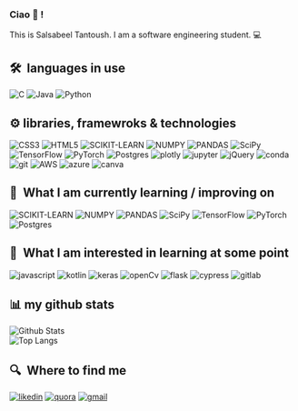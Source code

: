 ### Ciao 👋 ! 

This is Salsabeel Tantoush. I am a software engineering student. 💻

## 🛠  languages in use

<a name="learning-now"></a>

![C](https://img.shields.io/badge/c-%2300599C.svg?style=for-the-badge&logo=c&logoColor=white)
![Java](https://img.shields.io/badge/java-%23ED8B00.svg?style=for-the-badge&logo=java&logoColor=white)
![Python](https://img.shields.io/badge/Python-FFD43B?style=for-the-badge&logo=python&logoColor=darkgreen)

<a name="learning-next"></a>
## ⚙️ libraries, framewroks & technologies
![CSS3](https://img.shields.io/badge/css3-%231572B6.svg?style=for-the-badge&logo=css3&logoColor=white)
![HTML5](https://img.shields.io/badge/html5-%23E34F26.svg?style=for-the-badge&logo=html5&logoColor=white)
![SCIKIT-LEARN](https://img.shields.io/badge/scikit_learn-F7931E?style=for-the-badge&logo=scikit-learn&logoColor=white)
![NUMPY](https://img.shields.io/badge/Numpy-777BB4?style=for-the-badge&logo=numpy&logoColor=white)
![PANDAS](https://img.shields.io/badge/Pandas-2C2D72?style=for-the-badge&logo=pandas&logoColor=white)
![SciPy](https://img.shields.io/badge/SciPy-%230C55A5.svg?style=for-the-badge&logo=scipy&logoColor=%white)
![TensorFlow](https://img.shields.io/badge/TensorFlow-%23FF6F00.svg?style=for-the-badge&logo=TensorFlow&logoColor=white)
![PyTorch](https://img.shields.io/badge/PyTorch-%23EE4C2C.svg?style=for-the-badge&logo=PyTorch&logoColor=white)
![Postgres](https://img.shields.io/badge/PostgreSQL-316192?style=for-the-badge&logo=postgresql&logoColor=white)
![plotly](https://img.shields.io/badge/Plotly-239120?style=for-the-badge&logo=plotly&logoColor=white)
![jupyter](https://img.shields.io/badge/Jupyter-F37626.svg?&style=for-the-badge&logo=Jupyter&logoColor=white)
![jQuery](https://img.shields.io/badge/jQuery-0769AD?style=for-the-badge&logo=jquery&logoColor=white)
![conda](https://img.shields.io/badge/conda-342B029.svg?&style=for-the-badge&logo=anaconda&logoColor=white)
![git](https://img.shields.io/badge/Git-F05032?style=for-the-badge&logo=git&logoColor=white)
![AWS](https://img.shields.io/badge/Amazon_AWS-232F3E?style=for-the-badge&logo=amazon-aws&logoColor=white)
![azure](https://img.shields.io/badge/microsoft%20azure-0089D6?style=for-the-badge&logo=microsoft-azure&logoColor=white)
![canva](https://img.shields.io/badge/Canva-%2300C4CC.svg?&style=for-the-badge&logo=Canva&logoColor=white)
## 📖  What I am currently learning / improving on
![SCIKIT-LEARN](https://img.shields.io/badge/scikit_learn-F7931E?style=for-the-badge&logo=scikit-learn&logoColor=white)
![NUMPY](https://img.shields.io/badge/Numpy-777BB4?style=for-the-badge&logo=numpy&logoColor=white)
![PANDAS](https://img.shields.io/badge/Pandas-2C2D72?style=for-the-badge&logo=pandas&logoColor=white)
![SciPy](https://img.shields.io/badge/SciPy-%230C55A5.svg?style=for-the-badge&logo=scipy&logoColor=%white)
![TensorFlow](https://img.shields.io/badge/TensorFlow-%23FF6F00.svg?style=for-the-badge&logo=TensorFlow&logoColor=white)
![PyTorch](https://img.shields.io/badge/PyTorch-%23EE4C2C.svg?style=for-the-badge&logo=PyTorch&logoColor=white)
![Postgres](https://img.shields.io/badge/PostgreSQL-316192?style=for-the-badge&logo=postgresql&logoColor=white)

## 👾  What I am interested in learning at some point

![javascript](https://img.shields.io/badge/JavaScript-F7DF1E?style=for-the-badge&logo=javascript&logoColor=black)
![kotlin](https://img.shields.io/badge/Kotlin-0095D5?&style=for-the-badge&logo=kotlin&logoColor=white)
![keras](https://img.shields.io/badge/Keras-D00000?style=for-the-badge&logo=Keras&logoColor=white)
![openCv](https://img.shields.io/badge/OpenCV-27338e?style=for-the-badge&logo=OpenCV&logoColor=white)
![flask](https://img.shields.io/badge/Flask-000000?style=for-the-badge&logo=flask&logoColor=white)
![cypress](https://img.shields.io/badge/Cypress-17202C?style=for-the-badge&logo=cypress&logoColor=white) 
![gitlab](https://img.shields.io/badge/GitLab-330F63?style=for-the-badge&logo=gitlab&logoColor=white)<br>
## 📊 my github stats
![Github Stats](https://github-readme-stats.vercel.app/api?username=salsabeel-tn&theme=tokyonight&count_private=true&show_icons=true&include_all_commits=true)<br>
![Top Langs](https://github-readme-stats.vercel.app/api/top-langs/?username=salsabeel-tn&hide=TeX&theme=tokyonight&layout=compact)
## 🔍  Where to find me
[![likedin](https://img.shields.io/badge/LinkedIn-0077B5?style=for-the-badge&logo=linkedin&logoColor=white)](https://www.linkedin.com/in/salsabeel-tantoush-7962a3192/)
[![quora](https://img.shields.io/badge/Quora-%23B92B27.svg?&style=for-the-badge&logo=Quora&logoColor=white)](https://www.quora.com/profile/Salsabeel-Tn)
[![gmail](https://img.shields.io/badge/Gmail-D14836?style=for-the-badge&logo=gmail&logoColor=white)](mailto:salsabeelj66@gmail.com)<br><br>


